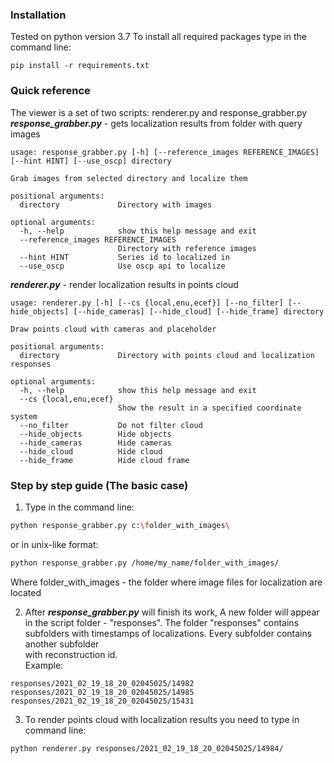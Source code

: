 ### Installation
Tested on python version 3.7
To install all required packages type in the command line:
```
pip install -r requirements.txt
```
### Quick reference
The viewer is a set of two scripts: renderer.py and response_grabber.py  
***response_grabber.py*** - gets localization results from folder with query images  
```buildoutcfg
usage: response_grabber.py [-h] [--reference_images REFERENCE_IMAGES] [--hint HINT] [--use_oscp] directory

Grab images from selected directory and localize them

positional arguments:
  directory             Directory with images

optional arguments:
  -h, --help            show this help message and exit
  --reference_images REFERENCE_IMAGES
                        Directory with reference images
  --hint HINT           Series id to localized in
  --use_oscp            Use oscp api to localize

```
***renderer.py*** - render localization results in points cloud
```text
usage: renderer.py [-h] [--cs {local,enu,ecef}] [--no_filter] [--hide_objects] [--hide_cameras] [--hide_cloud] [--hide_frame] directory

Draw points cloud with cameras and placeholder

positional arguments:
  directory             Directory with points cloud and localization responses

optional arguments:
  -h, --help            show this help message and exit
  --cs {local,enu,ecef}
                        Show the result in a specified coordinate system
  --no_filter           Do not filter cloud
  --hide_objects        Hide objects
  --hide_cameras        Hide cameras
  --hide_cloud          Hide cloud
  --hide_frame          Hide cloud frame

```
### Step by step guide (The basic case)
1) Type in the command line:
```bash
python response_grabber.py c:\folder_with_images\
```

or in unix-like format:

```bash
python response_grabber.py /home/my_name/folder_with_images/
```
Where folder_with_images - the folder where image files for localization are located

2) After ***response_grabber.py*** will finish its work, A new folder will appear in the script folder - "responses".
The folder "responses" contains subfolders with timestamps of localizations. Every subfolder contains another subfolder  
with reconstruction id.  
   Example:
```text
responses/2021_02_19_18_20_02045025/14982
responses/2021_02_19_18_20_02045025/14985
responses/2021_02_19_18_20_02045025/15431
```
3) To render points cloud with localization results you need to type in command line:
```
python renderer.py responses/2021_02_19_18_20_02045025/14984/
```